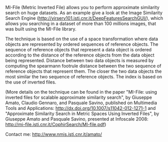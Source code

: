 MI-File (Metric Inverted File) allows you to perform approximate similarity search on huge datasets. As an example give a look at the Image Similarity Search Engine (http://virserv101.isti.cnr.it/DeepFeaturesSearchGUI/), which allows you searching in a dataset of more than 100 millions images, that was built using the MI-File library.

The technique is based on the use of a space transformation where data objects are represented by ordered sequences of reference objects. The sequence of reference objects that represent a data object is ordered according to the distance of the reference objects from the data object being represented. Distance between two data objects is measured by computing the spearmann footrule distance between the two sequence of reference objects that represent them. The closer the two data objects the most similar the two sequence of reference objects. The index is based on the use of inverted files.

(More details on the technique can be found in the paper "MI-File: using inverted files for scalable approximate similarity search", by Giuseppe Amato, Claudio Gennaro, and Pasquale Savino, published on Multimedia Tools and Applications: http://dx.doi.org/10.1007/s11042-012-1271-1 and "Approximate Similarity Search in Metric Spaces Using Inverted Files", by Giuseppe Amato and Pasquale Savino, presented at Infoscale 2008: http://mi-file.isti.cnr.it/CophirSearch/MI-file.pdf)

Contact me: http://www.nmis.isti.cnr.it/amato/
